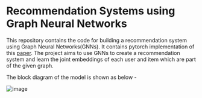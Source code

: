 # Recommendation Systems using Graph Neural Networks

This repository contains the code for building a recommendation system using Graph Neural Networks(GNNs). It contains pytorch implementation of this [paper](https://arxiv.org/abs/1902.07243). The project aims to use GNNs to create a recommendation system and learn the joint embeddings of each user and item which are part of the given graph.

The block diagram of the model is shown as below -

![image](https://user-images.githubusercontent.com/49569284/146238232-5571d243-a6ce-45c7-a3ae-5a8e7e016171.png)
